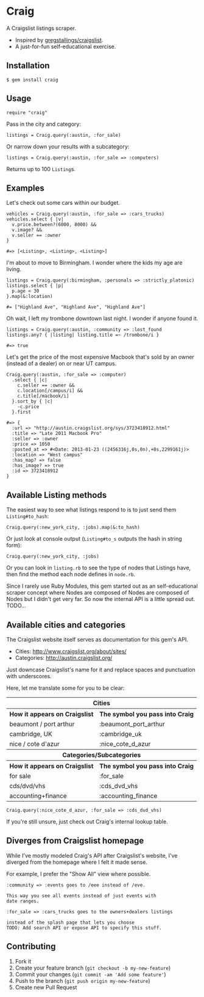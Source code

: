 # Craig

A Craigslist listings scraper.

* Inspired by [gregstallings/craigslist](https://github.com/gregstallings/craigslist).
* A just-for-fun self-educational exercise.

## Installation

    $ gem install craig

## Usage

    require "craig"

Pass in the city and category:

    listings = Craig.query(:austin, :for_sale)

Or narrow down your results with a subcategory:
 
    listings = Craig.query(:austin, :for_sale => :computers)

Returns up to 100 `Listing`s.

## Examples

Let's check out some cars within our budget.
    
    vehicles = Craig.query(:austin, :for_sale => :cars_trucks)
    vehicles.select { |v| 
      v.price.between?(6000, 8000) && 
      v.image? &&
      v.seller == :owner 
    }
    
    #=> [<Listing>, <Listing>, <Listing>]
    
I'm about to move to Birmingham. I wonder where the kids my age are living.
    
    listings = Craig.query(:birmingham, :personals => :strictly_platonic)
    listings.select { |p| 
      p.age < 30
    }.map(&:location)
   
    #= ["Highland Ave", "Highland Ave", "Highland Ave"]

Oh wait, I left my trombone downtown last night. I wonder if anyone found it.
    
    listings = Craig.query(:austin, :community => :lost_found
    listings.any? { |listing| listing.title =~ /trombone/i }
    
    #=> true

Let's get the price of the most expensive Macbook that's sold by an owner 
(instead of a dealer) on or near UT campus.

    Craig.query(:austin, :for_sale => :computer)
      .select { |c| 
        c.seller == :owner && 
        c.location[/campus/i] &&
        c.title[/macbook/i]
      }.sort_by { |c| 
        -c.price 
      }.first

    #=> {
      :url => "http://austin.craigslist.org/sys/3723418912.html"
      :title => "Late 2011 Macbook Pro"
      :seller => :owner
      :price => 1050
      :posted_at => #<Date: 2013-01-23 ((2456316j,0s,0n),+0s,2299161j)>
      :location => "West campus"
      :has_map? => false
      :has_image? => true
      :id => 3723418912
    }

## Available Listing methods

The easiest way to see what listings respond to is to just send them `Listing#to_hash`:

    Craig.query(:new_york_city, :jobs).map(&:to_hash)

Or just look at console output (`Listing#to_s` outputs the hash in string form):

    Craig.query(:new_york_city, :jobs)

Or you can look in `listing.rb` to see the type of nodes that Listings have, then find the method each node defines in `node.rb`.

Since I rarely use Ruby Modules, this gem started out as an self-educational scraper concept where Nodes are composed of Nodes are composed of Nodes but I didn't get very far. So now the internal API is a little spread out. TODO...

## Available cities and categories

The Craigslist website itself serves as documentation for this
gem's API.

* Cities: http://www.craigslist.org/about/sites/
* Categories: http://austin.craigslist.org/

Just downcase Craigslist's name for it and replace spaces and punctuation with underscores.

Here, let me translate some for you to be clear:

<table>
  <tr>
    <th colspan="2">Cities</th>
  </tr>
  <tr>
    <th>How it appears on Craigslist</th><th>The symbol you pass into Craig</th>
  </tr>
  <tr>
    <td>beaumont / port arthur</td>
    <td>:beaumont_port_arthur</td>
  </tr>
  <tr>
    <td>cambridge, UK</td>
    <td>:cambridge_uk</td>
  </tr>
  <tr>
    <td>nice / cote d'azur</td>
    <td>:nice_cote_d_azur</td>
  </tr>
  <tr>
    <th colspan="2">Categories/Subcategories</th>
  </tr>
  <tr>
    <th>How it appears on Craigslist</th><th>The symbol you pass into Craig</th>
  </tr>
  <tr>
    <td>for sale</td>
    <td>:for_sale</td>
  </tr>
  <tr>
    <td>cds/dvd/vhs </td>
    <td>:cds_dvd_vhs</td>
  </tr>
  <tr>
    <td>accounting+finance </td>
    <td>:accounting_finance</td>
  </tr>
</table>

    Craig.query(:nice_cote_d_azur, :for_sale => :cds_dvd_vhs)

If you're still unsure, just check out Craig's internal lookup table.

## Diverges from Craigslist homepage

While I've mostly modeled Craig's API after Craigslist's website, I've 
diverged from the homepage where I felt it made sense. 

For example, I prefer the "Show All" view where possible.

    :community => :events goes to /eee instead of /eve.

    This way you see all events instead of just events with 
    date ranges.

    :for_sale => :cars_trucks goes to the owners+dealers listings

    instead of the splash page that lets you choose
    TODO: Add search API or expose API to specify this stuff.

## Contributing

1. Fork it
2. Create your feature branch (`git checkout -b my-new-feature`)
3. Commit your changes (`git commit -am 'Add some feature'`)
4. Push to the branch (`git push origin my-new-feature`)
5. Create new Pull Request
